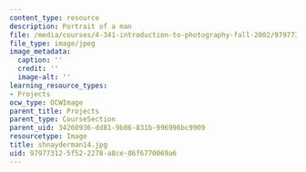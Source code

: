 ```yaml
---
content_type: resource
description: Portrait of a man
file: /media/courses/4-341-introduction-to-photography-fall-2002/979773125f522278a8ce86f6770069a6_shnayderman14.jpg
file_type: image/jpeg
image_metadata:
  caption: ''
  credit: ''
  image-alt: ''
learning_resource_types:
- Projects
ocw_type: OCWImage
parent_title: Projects
parent_type: CourseSection
parent_uid: 34260936-dd81-9b86-831b-996996bc9909
resourcetype: Image
title: shnayderman14.jpg
uid: 97977312-5f52-2278-a8ce-86f6770069a6
---
```

